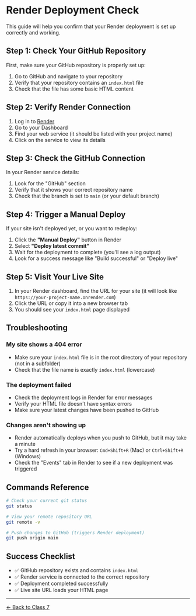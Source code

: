 # Render Deployment Check

This guide will help you confirm that your Render deployment is set up correctly and working.

## Step 1: Check Your GitHub Repository

First, make sure your GitHub repository is properly set up:

1. Go to GitHub and navigate to your repository
2. Verify that your repository contains an `index.html` file
3. Check that the file has some basic HTML content

## Step 2: Verify Render Connection

1. Log in to [Render](https://render.com)
2. Go to your Dashboard
3. Find your web service (it should be listed with your project name)
4. Click on the service to view its details

## Step 3: Check the GitHub Connection

In your Render service details:

1. Look for the "GitHub" section
2. Verify that it shows your correct repository name
3. Check that the branch is set to `main` (or your default branch)

## Step 4: Trigger a Manual Deploy

If your site isn't deployed yet, or you want to redeploy:

1. Click the **"Manual Deploy"** button in Render
2. Select **"Deploy latest commit"**
3. Wait for the deployment to complete (you'll see a log output)
4. Look for a success message like "Build successful" or "Deploy live"

## Step 5: Visit Your Live Site

1. In your Render dashboard, find the URL for your site (it will look like `https://your-project-name.onrender.com`)
2. Click the URL or copy it into a new browser tab
3. You should see your `index.html` page displayed

## Troubleshooting

### My site shows a 404 error

- Make sure your `index.html` file is in the root directory of your repository (not in a subfolder)
- Check that the file name is exactly `index.html` (lowercase)

### The deployment failed

- Check the deployment logs in Render for error messages
- Verify your HTML file doesn't have syntax errors
- Make sure your latest changes have been pushed to GitHub

### Changes aren't showing up

- Render automatically deploys when you push to GitHub, but it may take a minute
- Try a hard refresh in your browser: `Cmd+Shift+R` (Mac) or `Ctrl+Shift+R` (Windows)
- Check the "Events" tab in Render to see if a new deployment was triggered

## Commands Reference

```bash
# Check your current git status
git status

# View your remote repository URL
git remote -v

# Push changes to GitHub (triggers Render deployment)
git push origin main
```

## Success Checklist

- ✅ GitHub repository exists and contains `index.html`
- ✅ Render service is connected to the correct repository
- ✅ Deployment completed successfully
- ✅ Live site URL loads your HTML page

---

[← Back to Class 7](../classes/07/)
